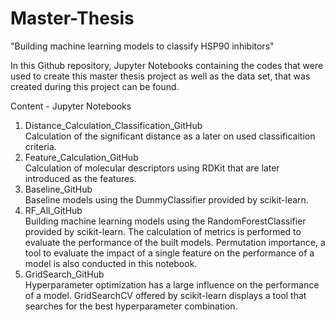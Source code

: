 # Master-Thesis
"Building machine learning models to classify HSP90 inhibitors"

In this Github repository, Jupyter Notebooks containing the codes that were used to create this master thesis project as well as the data set, that was created during this project can be found. 

Content - Jupyter Notebooks
1. Distance_Calculation_Classification_GitHub \
    Calculation of the significant distance as a later on used classificaition criteria. 
2. Feature_Calculation_GitHub \
    Calculation of molecular descriptors using RDKit that are later introduced as the features. 
3. Baseline_GitHub \
    Baseline models using the DummyClassifier provided by scikit-learn.
4. RF_All_GitHub \
    Building machine learning models using the RandomForestClassifier provided by scikit-learn. The calculation of metrics is performed to evaluate the performance of the built models. Permutation importance, a tool to evaluate the impact of a single feature on the performance of a model is also conducted in this notebook.
5. GridSearch_GitHub \
    Hyperparameter optimization has a large influence on the performance of a model. GridSearchCV offered by scikit-learn displays a tool that searches for the best hyperparameter combination. 
